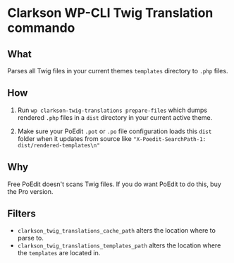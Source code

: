 # Clarkson WP-CLI Twig Translation commando

## What 
Parses all Twig files in your current themes `templates` directory to `.php` files. 

## How 

1. Run `wp clarkson-twig-translations prepare-files` which dumps rendered `.php` files in a `dist` directory in your current active theme.

2. Make sure your PoEdit `.pot` or `.po` file configuration loads this `dist` folder when it updates from source like   `"X-Poedit-SearchPath-1: dist/rendered-templates\n"`

## Why
Free PoEdit doesn't scans Twig files. If you do want PoEdit to do this, buy the Pro version.


## Filters

- `clarkson_twig_translations_cache_path` alters the location where to parse to. 
- `clarkson_twig_translations_templates_path` alters the location where the `templates` are located in.
